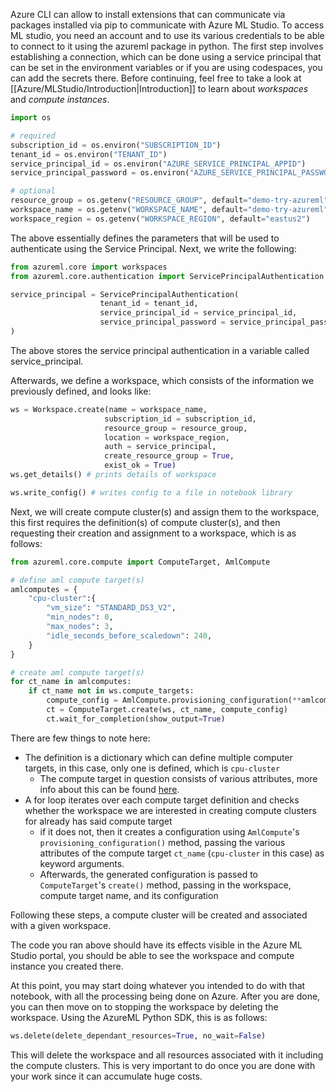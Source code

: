 Azure CLI can allow to install extensions that can communicate via packages installed via pip to communicate with Azure ML Studio. To access ML studio, you need an account and to use its various credentials to be able to connect to it using the azureml package in python. The first step involves establishing a connection, which can be done using a service principal that can be set in the environment variables or if you are using codespaces, you can add the secrets there. Before continuing, feel free to take a look at [[Azure/MLStudio/Introduction|Introduction]] to learn about *workspaces* and *compute instances*.

```python
import os

# required
subscription_id = os.environ("SUBSCRIPTION_ID")
tenant_id = os.environ("TENANT_ID")
service_principal_id = os.environ("AZURE_SERVICE_PRINCIPAL_APPID")
service_principal_password = os.environ("AZURE_SERVICE_PRINCIPAL_PASSWORD")

# optional
resource_group = os.getenv("RESOURCE_GROUP", default="demo-try-azureml")
workspace_name = os.getenv("WORKSPACE_NAME", default="demo-try-azureml")
workspace_region = os.getenv("WORKSPACE_REGION", default="eastus2")
```

The above essentially defines the parameters that will be used to authenticate using the Service Principal. Next, we write the following:

```python
from azureml.core import workspaces
from azureml.core.authentication import ServicePrincipalAuthentication

service_principal = ServicePrincipalAuthentication(
					tenant_id = tenant_id,
					service_principal_id = service_principal_id,
					service_principal_password = service_principal_password
)
```

The above stores the service principal authentication in a variable called service_principal.

Afterwards, we define a workspace, which consists of the information we previously defined, and looks like:

```python
ws = Workspace.create(name = workspace_name,
					 subscription_id = subscription_id,
					 resource_group = resource_group,
					 location = workspace_region, 
					 auth = service_principal,
					 create_resource_group = True,
					 exist_ok = True)
ws.get_details() # prints details of workspace

ws.write_config() # writes config to a file in notebook library

```

Next, we will create compute cluster(s) and assign them to the workspace, this first requires the definition(s) of compute cluster(s), and then requesting their creation and assignment to a workspace, which is as follows:

```python
from azureml.core.compute import ComputeTarget, AmlCompute

# define aml compute target(s)
amlcomputes = {
	"cpu-cluster":{
		"vm_size": "STANDARD_DS3_V2",
		"min_nodes": 0,
		"max_nodes": 3,
		"idle_seconds_before_scaledown": 240,
	}
}

# create aml compute target(s)
for ct_name in amlcomputes:
	if ct_name not in ws.compute_targets:
		compute_config = AmlCompute.provisioning_configuration(**amlcomputes[ct_name])
		ct = ComputeTarget.create(ws, ct_name, compute_config)
		ct.wait_for_completion(show_output=True)
```

There are few things to note here:

* The definition is a dictionary which can define multiple computer targets, in this case, only one is defined, which is `cpu-cluster`
	* The compute target in question consists of various attributes, more info about this can be found [here](https://learn.microsoft.com/en-us/azure/machine-learning/concept-compute-target?view=azureml-api-2#azure-machine-learning-compute-managed).
* A for loop iterates over each compute target definition and checks whether the workspace we are interested in creating compute clusters for already has said compute target
	* if it does not, then it creates a configuration using `AmlCompute`'s `provisioning_configuration()` method, passing the various attributes of the compute target `ct_name` (`cpu-cluster` in this case) as keyword arguments. 
	* Afterwards, the generated configuration is passed to `ComputeTarget`'s `create()` method, passing in the workspace, compute target name, and its configuration

Following these steps, a compute cluster will be created and associated with a given workspace.

The code you ran above should have its effects visible in the Azure ML Studio portal, you should be able to see the workspace and compute instance you created there. 

At this point, you may start doing whatever you intended to do with that notebook, with all the processing being done on Azure. After you are done, you can then move on to stopping the workspace by deleting the workspace. Using the AzureML Python SDK, this is as follows:

```python
ws.delete(delete_dependant_resources=True, no_wait=False)
```

This will delete the workspace and all resources associated with it including the compute clusters. This is very important to do once you are done with your work since it can accumulate huge costs. 